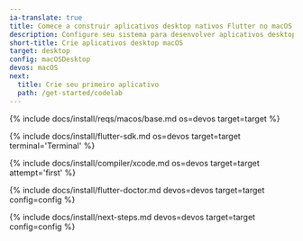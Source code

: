 ```yaml
---
ia-translate: true
title: Comece a construir aplicativos desktop nativos Flutter no macOS
description: Configure seu sistema para desenvolver aplicativos desktop Flutter no macOS.
short-title: Crie aplicativos desktop macOS
target: desktop
config: macOSDesktop
devos: macOS
next:
  title: Crie seu primeiro aplicativo
  path: /get-started/codelab
---
```


{% include docs/install/reqs/macos/base.md os=devos target=target %}

{% include docs/install/flutter-sdk.md os=devos target=target terminal='Terminal' %}

{% include docs/install/compiler/xcode.md os=devos target=target attempt='first' %}

{% include docs/install/flutter-doctor.md devos=devos target=target config=config %}

{% include docs/install/next-steps.md devos=devos target=target config=config %}
